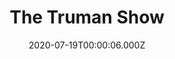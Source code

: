---
title: "The Truman Show"
year: 1998
date: 2020-07-19T00:00:06.000Z
permalink: /almanac/movies/2020-07-19-the-truman-show/index.html
link: https://letterboxd.com/rknightuk/film/the-truman-show/2/
rating: 3
tmdbid: 37165
---